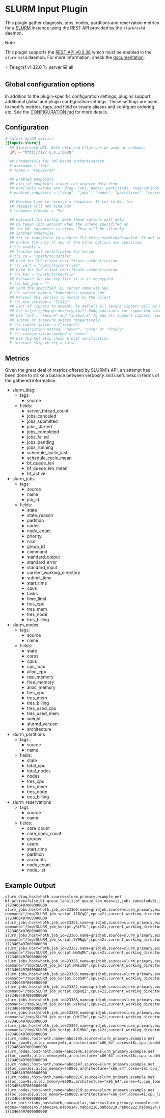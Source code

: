 # SLURM Input Plugin

This plugin gather diagnosis, jobs, nodes, partitions and reservation metrics
for a [SLURM][slurm] instance using the REST API provided by the `slurmrestd`
daemon.

> [!NOTE]
> This plugin supports the [REST API v0.0.38][api] which must be enabled in the
> `slurmrestd` daemon. For more information, check the [documentation][config].

⭐ Telegraf v1.32.0
🏷️ server
💻 all

[slurm]: https://slurm.schedmd.com
[api]: https://slurm.schedmd.com/rest.html
[config]: https://slurm.schedmd.com/rest_quickstart.html#customization

## Global configuration options <!-- @/docs/includes/plugin_config.md -->

In addition to the plugin-specific configuration settings, plugins support
additional global and plugin configuration settings. These settings are used to
modify metrics, tags, and field or create aliases and configure ordering, etc.
See the [CONFIGURATION.md][CONFIGURATION.md] for more details.

[CONFIGURATION.md]: ../../../docs/CONFIGURATION.md#plugins

## Configuration

```toml @sample.conf
# Gather SLURM metrics
[[inputs.slurm]]
  ## Slurmrestd URL. Both http and https can be used as schemas.
  url = "http://127.0.0.1:6820"

  ## Credentials for JWT-based authentication.
  # username = "foo"
  # token = "topSecret"

  ## Enabled endpoints
  ## List of endpoints a user can acquire data from.
  ## Available values are: diag, jobs, nodes, partitions, reservations.
  # enabled_endpoints = ["diag", "jobs", "nodes", "partitions", "reservations"]

  ## Maximum time to receive a response. If set to 0s, the
  ## request will not time out.
  # response_timeout = "5s"

  ## Optional TLS Config. Note these options will only
  ## be taken into account when the scheme specififed on
  ## the URL parameter is https. They will be silently
  ## ignored otherwise.
  ## Set to true/false to enforce TLS being enabled/disabled. If not set,
  ## enable TLS only if any of the other options are specified.
  # tls_enable =
  ## Trusted root certificates for server
  # tls_ca = "/path/to/cafile"
  ## Used for TLS client certificate authentication
  # tls_cert = "/path/to/certfile"
  ## Used for TLS client certificate authentication
  # tls_key = "/path/to/keyfile"
  ## Password for the key file if it is encrypted
  # tls_key_pwd = ""
  ## Send the specified TLS server name via SNI
  # tls_server_name = "kubernetes.example.com"
  ## Minimal TLS version to accept by the client
  # tls_min_version = "TLS12"
  ## List of ciphers to accept, by default all secure ciphers will be accepted
  ## See https://pkg.go.dev/crypto/tls#pkg-constants for supported values.
  ## Use "all", "secure" and "insecure" to add all support ciphers, secure
  ## suites or insecure suites respectively.
  # tls_cipher_suites = ["secure"]
  ## Renegotiation method, "never", "once" or "freely"
  # tls_renegotiation_method = "never"
  ## Use TLS but skip chain & host verification
  # insecure_skip_verify = false
```

## Metrics

Given the great deal of metrics offered by SLURM's API, an attempt has been
done to strike a balance between verbosity and usefulness in terms of the
gathered information.

- slurm_diag
  - tags:
    - source
  - fields:
    - server_thread_count
    - jobs_canceled
    - jobs_submitted
    - jobs_started
    - jobs_completed
    - jobs_failed
    - jobs_pending
    - jobs_running
    - schedule_cycle_last
    - schedule_cycle_mean
    - bf_queue_len
    - bf_queue_len_mean
    - bf_active
- slurm_jobs
  - tags:
    - source
    - name
    - job_id
  - fields:
    - state
    - state_reason
    - partition
    - nodes
    - node_count
    - priority
    - nice
    - group_id
    - command
    - standard_output
    - standard_error
    - standard_input
    - current_working_directory
    - submit_time
    - start_time
    - cpus
    - tasks
    - time_limit
    - tres_cpu
    - tres_mem
    - tres_node
    - tres_billing
- slurm_nodes
  - tags:
    - source
    - name
  - fields:
    - state
    - cores
    - cpus
    - cpu_load
    - alloc_cpu
    - real_memory
    - free_memory
    - alloc_memory
    - tres_cpu
    - tres_mem
    - tres_billing
    - tres_used_cpu
    - tres_used_mem
    - weight
    - slurmd_version
    - architecture
- slurm_partitions
  - tags:
    - source
    - name
  - fields:
    - state
    - total_cpu
    - total_nodes
    - nodes
    - tres_cpu
    - tres_mem
    - tres_node
    - tres_billing
- slurm_reservations
  - tags:
    - source
    - name
  - fields:
    - core_count
    - core_spec_count
    - groups
    - users
    - start_time
    - partition
    - accounts
    - node_count
    - node_list

## Example Output

```text
slurm_diag,host=hoth,source=slurm_primary.example.net bf_active=false,bf_queue_len=1i,bf_queue_len_mean=1i,jobs_canceled=0i,jobs_completed=137i,jobs_failed=0i,jobs_pending=0i,jobs_running=100i,jobs_started=137i,jobs_submitted=137i,schedule_cycle_last=27i,schedule_cycle_mean=86i,server_thread_count=3i 1723466497000000000
slurm_jobs,host=hoth,job_id=23160,name=gridjob,source=slurm_primary.example.net command="/tmp/SLURM_job_script.11BCgQ",cpus=2i,current_working_directory="/home/sessiondir/7CQODmQ3uw5nKG01gq4B3BRpm7wtQmABFKDmbnHPDmG9JKDmILUkln",group_id=2005i,nice=50i,node_count=1i,nodes="naboo225",partition="atlas",priority=4294878569i,standard_error="/home/sessiondir/7CQODmQ3uw5nKG01gq4B3BRpm7wtQmABFKDmbnHPDmG9JKDmILUkln.comment",standard_input="/dev/null",standard_output="/home/sessiondir/7CQODmQ3uw5nKG01gq4B3BRpm7wtQmABFKDmbnHPDmG9JKDmILUkln.comment",start_time=1723354525i,state="RUNNING",state_reason="None",submit_time=1723354525i,tasks=1i,time_limit=3600i,tres_billing=1,tres_cpu=1,tres_mem=2000,tres_node=1 1723466497000000000
slurm_jobs,host=hoth,job_id=23365,name=gridjob,source=slurm_primary.example.net command="/tmp/SLURM_job_script.yRcFYL",cpus=2i,current_working_directory="/home/sessiondir/LgwNDmTLAx5nKG01gq4B3BRpm7wtQmABFKDmbnHPDm2BKKDm8bFZsm",group_id=2005i,nice=50i,node_count=1i,nodes="naboo224",partition="atlas",priority=4294878364i,standard_error="/home/sessiondir/LgwNDmTLAx5nKG01gq4B3BRpm7wtQmABFKDmbnHPDm2BKKDm8bFZsm.comment",standard_input="/dev/null",standard_output="/home/sessiondir/LgwNDmTLAx5nKG01gq4B3BRpm7wtQmABFKDmbnHPDm2BKKDm8bFZsm.comment",start_time=1723376763i,state="RUNNING",state_reason="None",submit_time=1723376761i,tasks=1i,time_limit=3600i,tres_billing=1,tres_cpu=1,tres_mem=1000,tres_node=1 1723466497000000000
slurm_jobs,host=hoth,job_id=23366,name=gridjob,source=slurm_primary.example.net command="/tmp/SLURM_job_script.5Y9Ngb",cpus=2i,current_working_directory="/home/sessiondir/HFYKDmULAx5nKG01gq4B3BRpm7wtQmABFKDmbnHPDm3BKKDmiyK3em",group_id=2005i,nice=50i,node_count=1i,nodes="naboo225",partition="atlas",priority=4294878363i,standard_error="/home/sessiondir/HFYKDmULAx5nKG01gq4B3BRpm7wtQmABFKDmbnHPDm3BKKDmiyK3em.comment",standard_input="/dev/null",standard_output="/home/sessiondir/HFYKDmULAx5nKG01gq4B3BRpm7wtQmABFKDmbnHPDm3BKKDmiyK3em.comment",start_time=1723376883i,state="RUNNING",state_reason="None",submit_time=1723376882i,tasks=1i,time_limit=3600i,tres_billing=1,tres_cpu=1,tres_mem=1000,tres_node=1 1723466497000000000
slurm_jobs,host=hoth,job_id=23367,name=gridjob,source=slurm_primary.example.net command="/tmp/SLURM_job_script.NmOqMU",cpus=2i,current_working_directory="/home/sessiondir/nnLLDmULAx5nKG01gq4B3BRpm7wtQmABFKDmbnHPDm4BKKDmfhjFPn",group_id=2005i,nice=50i,node_count=1i,nodes="naboo225",partition="atlas",priority=4294878362i,standard_error="/home/sessiondir/nnLLDmULAx5nKG01gq4B3BRpm7wtQmABFKDmbnHPDm4BKKDmfhjFPn.comment",standard_input="/dev/null",standard_output="/home/sessiondir/nnLLDmULAx5nKG01gq4B3BRpm7wtQmABFKDmbnHPDm4BKKDmfhjFPn.comment",start_time=1723376883i,state="RUNNING",state_reason="None",submit_time=1723376882i,tasks=1i,time_limit=3600i,tres_billing=1,tres_cpu=1,tres_mem=1000,tres_node=1 1723466497000000000
slurm_jobs,host=hoth,job_id=23385,name=gridjob,source=slurm_primary.example.net command="/tmp/SLURM_job_script.NNsI08",cpus=2i,current_working_directory="/home/sessiondir/PWvNDmH7tw5nKG01gq4B3BRpm7wtQmABFKDmbnHPDmz7JKDmqgKyRo",group_id=2005i,nice=50i,node_count=1i,nodes="naboo225",partition="atlas",priority=4294878344i,standard_error="/home/sessiondir/PWvNDmH7tw5nKG01gq4B3BRpm7wtQmABFKDmbnHPDmz7JKDmqgKyRo.comment",standard_input="/dev/null",standard_output="/home/sessiondir/PWvNDmH7tw5nKG01gq4B3BRpm7wtQmABFKDmbnHPDmz7JKDmqgKyRo.comment",start_time=1723378725i,state="RUNNING",state_reason="None",submit_time=1723378725i,tasks=1i,time_limit=3600i,tres_billing=1,tres_cpu=1,tres_mem=1000,tres_node=1 1723466497000000000
slurm_jobs,host=hoth,job_id=23386,name=gridjob,source=slurm_primary.example.net command="/tmp/SLURM_job_script.bcmS4h",cpus=2i,current_working_directory="/home/sessiondir/ZNHMDmI7tw5nKG01gq4B3BRpm7wtQmABFKDmbnHPDm27JKDm3Ve66n",group_id=2005i,nice=50i,node_count=1i,nodes="naboo224",partition="atlas",priority=4294878343i,standard_error="/home/sessiondir/ZNHMDmI7tw5nKG01gq4B3BRpm7wtQmABFKDmbnHPDm27JKDm3Ve66n.comment",standard_input="/dev/null",standard_output="/home/sessiondir/ZNHMDmI7tw5nKG01gq4B3BRpm7wtQmABFKDmbnHPDm27JKDm3Ve66n.comment",start_time=1723379206i,state="RUNNING",state_reason="None",submit_time=1723379205i,tasks=1i,time_limit=3600i,tres_billing=1,tres_cpu=1,tres_mem=1000,tres_node=1 1723466497000000000
slurm_jobs,host=hoth,job_id=23387,name=gridjob,source=slurm_primary.example.net command="/tmp/SLURM_job_script.OgpoQZ",cpus=2i,current_working_directory="/home/sessiondir/qohNDmUqBx5nKG01gq4B3BRpm7wtQmABFKDmbnHPDmMCKKDmzM4Yhn",group_id=2005i,nice=50i,node_count=1i,nodes="naboo222",partition="atlas",priority=4294878342i,standard_error="/home/sessiondir/qohNDmUqBx5nKG01gq4B3BRpm7wtQmABFKDmbnHPDmMCKKDmzM4Yhn.comment",standard_input="/dev/null",standard_output="/home/sessiondir/qohNDmUqBx5nKG01gq4B3BRpm7wtQmABFKDmbnHPDmMCKKDmzM4Yhn.comment",start_time=1723379246i,state="RUNNING",state_reason="None",submit_time=1723379245i,tasks=1i,time_limit=3600i,tres_billing=1,tres_cpu=1,tres_mem=1000,tres_node=1 1723466497000000000
slurm_jobs,host=hoth,job_id=23388,name=gridjob,source=slurm_primary.example.net command="/tmp/SLURM_job_script.xYbxSe",cpus=2i,current_working_directory="/home/sessiondir/u9HODmXqBx5nKG01gq4B3BRpm7wtQmABFKDmbnHPDmWCKKDmRlccYn",group_id=2005i,nice=50i,node_count=1i,nodes="naboo224",partition="atlas",priority=4294878341i,standard_error="/home/sessiondir/u9HODmXqBx5nKG01gq4B3BRpm7wtQmABFKDmbnHPDmWCKKDmRlccYn.comment",standard_input="/dev/null",standard_output="/home/sessiondir/u9HODmXqBx5nKG01gq4B3BRpm7wtQmABFKDmbnHPDmWCKKDmRlccYn.comment",start_time=1723379326i,state="RUNNING",state_reason="None",submit_time=1723379326i,tasks=1i,time_limit=3600i,tres_billing=1,tres_cpu=1,tres_mem=1000,tres_node=1 1723466497000000000
slurm_jobs,host=hoth,job_id=23389,name=gridjob,source=slurm_primary.example.net command="/tmp/SLURM_job_script.QHtIIm",cpus=2i,current_working_directory="/home/sessiondir/ZLvKDmYqBx5nKG01gq4B3BRpm7wtQmABFKDmbnHPDmXCKKDmjp19km",group_id=2005i,nice=50i,node_count=1i,nodes="naboo227",partition="atlas",priority=4294878340i,standard_error="/home/sessiondir/ZLvKDmYqBx5nKG01gq4B3BRpm7wtQmABFKDmbnHPDmXCKKDmjp19km.comment",standard_input="/dev/null",standard_output="/home/sessiondir/ZLvKDmYqBx5nKG01gq4B3BRpm7wtQmABFKDmbnHPDmXCKKDmjp19km.comment",start_time=1723379326i,state="RUNNING",state_reason="None",submit_time=1723379326i,tasks=1i,time_limit=3600i,tres_billing=1,tres_cpu=1,tres_mem=1000,tres_node=1 1723466497000000000
slurm_jobs,host=hoth,job_id=23393,name=gridjob,source=slurm_primary.example.net command="/tmp/SLURM_job_script.IH19bN",cpus=2i,current_working_directory="/home/sessiondir/YdPODmVqBx5nKG01gq4B3BRpm7wtQmABFKDmbnHPDmSCKKDmrYDOwm",group_id=2005i,nice=50i,node_count=1i,nodes="naboo224",partition="atlas",priority=4294878336i,standard_error="/home/sessiondir/YdPODmVqBx5nKG01gq4B3BRpm7wtQmABFKDmbnHPDmSCKKDmrYDOwm.comment",standard_input="/dev/null",standard_output="/home/sessiondir/YdPODmVqBx5nKG01gq4B3BRpm7wtQmABFKDmbnHPDmSCKKDmrYDOwm.comment",start_time=1723379767i,state="RUNNING",state_reason="None",submit_time=1723379766i,tasks=1i,time_limit=3600i,tres_billing=1,tres_cpu=1,tres_mem=1000,tres_node=1 1723466497000000000
slurm_nodes,host=hoth,name=naboo145,source=slurm_primary.example.net alloc_cpu=0i,alloc_memory=0i,architecture="x86_64",cores=18i,cpu_load=0i,cpus=36i,free_memory=86450i,real_memory=94791i,slurmd_version="22.05.9",state="idle",tres_billing=36,tres_cpu=36,tres_mem=94791,weight=1i 1723466497000000000
slurm_nodes,host=hoth,name=naboo146,source=slurm_primary.example.net alloc_cpu=0i,alloc_memory=0i,architecture="x86_64",cores=18i,cpu_load=0i,cpus=36i,free_memory=92148i,real_memory=94791i,slurmd_version="22.05.9",state="idle",tres_billing=36,tres_cpu=36,tres_mem=94791,weight=1i 1723466497000000000
slurm_nodes,host=hoth,name=naboo147,source=slurm_primary.example.net alloc_cpu=36i,alloc_memory=45000i,architecture="x86_64",cores=18i,cpu_load=3826i,cpus=36i,free_memory=1607i,real_memory=94793i,slurmd_version="22.05.9",state="allocated",tres_billing=36,tres_cpu=36,tres_mem=94793,tres_used_cpu=36,tres_used_mem=45000,weight=1i 1723466497000000000
slurm_nodes,host=hoth,name=naboo216,source=slurm_primary.example.net alloc_cpu=8i,alloc_memory=8000i,architecture="x86_64",cores=4i,cpu_load=891i,cpus=8i,free_memory=17972i,real_memory=31877i,slurmd_version="22.05.9",state="allocated",tres_billing=8,tres_cpu=8,tres_mem=31877,tres_used_cpu=8,tres_used_mem=8000,weight=1i 1723466497000000000
slurm_nodes,host=hoth,name=naboo219,source=slurm_primary.example.net alloc_cpu=16i,alloc_memory=16000i,architecture="x86_64",cores=4i,cpu_load=1382i,cpus=16i,free_memory=15645i,real_memory=31875i,slurmd_version="22.05.9",state="allocated",tres_billing=16,tres_cpu=16,tres_mem=31875,tres_used_cpu=16,tres_used_mem=16000,weight=1i 1723466497000000000
slurm_partitions,host=hoth,name=atlas,source=slurm_primary.example.net nodes="naboo145,naboo146,naboo147,naboo216,naboo219,naboo222,naboo224,naboo225,naboo227,naboo228,naboo229,naboo234,naboo235,naboo236,naboo237,naboo238,naboo239,naboo240,naboo241,naboo242,naboo243",state="UP",total_cpu=632i,total_nodes=21i,tres_billing=632,tres_cpu=632,tres_mem=1415207,tres_node=21 1723466497000000000
```

